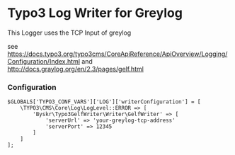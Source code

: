 # Typo3 Log Writer for Greylog

This Logger uses the TCP Input of greylog

see https://docs.typo3.org/typo3cms/CoreApiReference/ApiOverview/Logging/Configuration/Index.html
and http://docs.graylog.org/en/2.3/pages/gelf.html

### Configuration 

    $GLOBALS['TYPO3_CONF_VARS']['LOG']['writerConfiguration'] = [
        \TYPO3\CMS\Core\Log\LogLevel::ERROR => [
            'Byskr\Typo3GelfWriter\Writer\GelfWriter' => [
                'serverUrl' => 'your-greylog-tcp-address'
                'serverPort' => 12345
            ]
        ]
    ];

